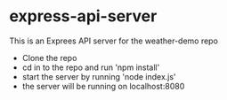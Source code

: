 # express-api-server

This is an Exprees API server for the weather-demo repo

- Clone the repo
- cd in to the repo and run 'npm install'
- start the server by running 'node index.js'
- the server will be running on localhost:8080
